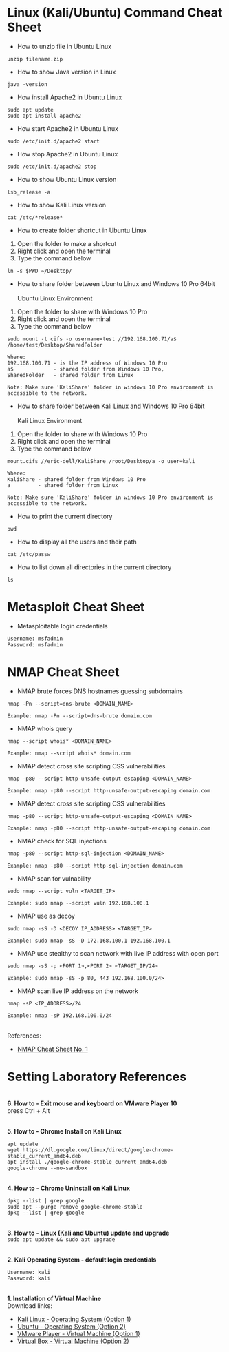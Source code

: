 # Linux (Kali/Ubuntu) Command Cheat Sheet

* How to unzip file in Ubuntu Linux
```
unzip filename.zip
```

* How to show Java version in Linux
```
java -version
```

* How install Apache2 in Ubuntu Linux
```
sudo apt update
sudo apt install apache2
```

* How start Apache2 in Ubuntu Linux
```
sudo /etc/init.d/apache2 start 
```

* How stop Apache2 in Ubuntu Linux
``` 
sudo /etc/init.d/apache2 stop 
```

* How to show Ubuntu Linux version
```
lsb_release -a
```

* How to show Kali Linux version
```
cat /etc/*release*
```

* How to create folder shortcut in Ubuntu Linux
1. Open the folder to make a shortcut
2. Right click and open the terminal
3. Type the command below
```
ln -s $PWD ~/Desktop/
```

* How to share folder between Ubuntu Linux and Windows 10 Pro 64bit
</br></br>
Ubuntu Linux Environment
1. Open the folder to share with Windows 10 Pro
2. Right click and open the terminal
3. Type the command below
```
sudo mount -t cifs -o username=test //192.168.100.71/a$ /home/test/Desktop/SharedFolder

Where:
192.168.100.71 - is the IP address of Windows 10 Pro
a$             - shared folder from Windows 10 Pro, 
SharedFolder   - shared folder from Linux

Note: Make sure 'KaliShare' folder in windows 10 Pro environment is accessible to the network.
```

* How to share folder between Kali Linux and Windows 10 Pro 64bit
</br></br>
Kali Linux Environment
1. Open the folder to share with Windows 10 Pro
2. Right click and open the terminal
3. Type the command below
```
mount.cifs //eric-dell/KaliShare /root/Desktop/a -o user=kali

Where:
KaliShare - shared folder from Windows 10 Pro
a         - shared folder from Linux

Note: Make sure 'KaliShare' folder in windows 10 Pro environment is accessible to the network.
```

* How to print the current directory
```
pwd
```

* How to display all the users and their path
```
cat /etc/passw
```

* How to list down all directories in the current directory
```
ls
```

# Metasploit Cheat Sheet
* Metasploitable login credentials</br>
```
Username: msfadmin
Password: msfadmin
```

# NMAP Cheat Sheet

* NMAP brute forces DNS hostnames guessing subdomains</br>
```
nmap -Pn --script=dns-brute <DOMAIN_NAME>

Example: nmap -Pn --script=dns-brute domain.com
```

* NMAP whois query</br>
```
nmap --script whois* <DOMAIN_NAME> 

Example: nmap --script whois* domain.com
```

* NMAP detect cross site scripting CSS vulnerabilities</br>
```
nmap -p80 --script http-unsafe-output-escaping <DOMAIN_NAME>

Example: nmap -p80 --script http-unsafe-output-escaping domain.com 
```

* NMAP detect cross site scripting CSS vulnerabilities</br>
```
nmap -p80 --script http-unsafe-output-escaping <DOMAIN_NAME>

Example: nmap -p80 --script http-unsafe-output-escaping domain.com 
```

* NMAP check for SQL injections</br>
```
nmap -p80 --script http-sql-injection <DOMAIN_NAME> 

Example: nmap -p80 --script http-sql-injection domain.com
```

* NMAP scan for vulnability</br>
```
sudo nmap --script vuln <TARGET_IP> 

Example: sudo nmap --script vuln 192.168.100.1
```

* NMAP use as decoy</br>
``` 
sudo nmap -sS -D <DECOY IP_ADDRESS> <TARGET_IP> 

Example: sudo nmap -sS -D 172.168.100.1 192.168.100.1 
```

* NMAP use stealthy to scan network with live IP address with open port
``` 
sudo nmap -sS -p <PORT 1>,<PORT 2> <TARGET_IP/24> 

Example: sudo nmap -sS -p 80, 443 192.168.100.0/24> 
```

* NMAP scan live IP address on the network
``` 
nmap -sP <IP_ADDRESS>/24 

Example: nmap -sP 192.168.100.0/24 
```

</br>References:
* [NMAP Cheat Sheet No. 1](https://www.stationx.net/nmap-cheat-sheet/)</br>

# Setting Laboratory References
</br>**6. How to - Exit mouse and keyboard on VMware Player 10**</br>
press Ctrl + Alt

</br>**5. How to - Chrome Install on Kali Linux**</br>
``` 
apt update
wget https://dl.google.com/linux/direct/google-chrome-stable_current_amd64.deb
apt install ./google-chrome-stable_current_amd64.deb
google-chrome --no-sandbox 
 ```

</br>**4. How to - Chrome Uninstall on Kali Linux**</br>
``` 
dpkg --list | grep google
sudo apt --purge remove google-chrome-stable
dpkg --list | grep google
```


</br>**3. How to - Linux (Kali and Ubuntu) update and upgrade**</br>
``` sudo apt update && sudo apt upgrade ```


</br>**2. Kali Operating System - default login credentials**</br>
```
Username: kali
Password: kali
```

</br>**1. Installation of Virtual Machine** </br>
Download links:
* [Kali Linux - Operating System (Option 1)](https://www.kali.org/get-kali/#kali-virtual-machines)</br>
* [Ubuntu - Operating System (Option 2)](https://ubuntu.com/download/desktop)</br>
* [VMware Player - Virtual Machine (Option 1)](https://www.vmware.com/asean/products/workstation-player/workstation-player-evaluation.html)</br>
* [Virtual Box - Virtual Machine (Option 2)](https://www.virtualbox.org/wiki/Downloads)</br>
